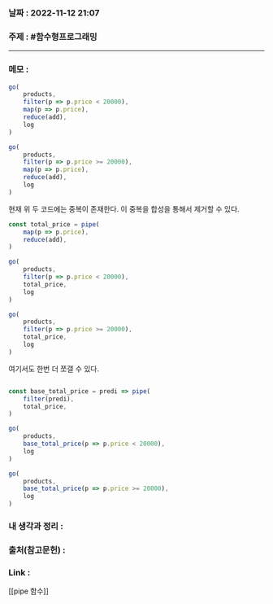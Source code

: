 ### 날짜 : 2022-11-12 21:07
### 주제 : #함수형프로그래밍 

---- 

### 메모 : 


```javascript
go(
	products,
	filter(p => p.price < 20000),
	map(p => p.price),
	reduce(add),
	log
)

go(
	products,
	filter(p => p.price >= 20000),
	map(p => p.price),
	reduce(add),
	log
)
```
현재 위 두 코드에는 중복이 존재한다. 이 중복을 합성을 통해서 제거할 수 있다. 


```javascript
const total_price = pipe(
	map(p => p.price),
	reduce(add),
)

go(
	products,
	filter(p => p.price < 20000),
	total_price,
	log
)

go(
	products,
	filter(p => p.price >= 20000),
	total_price,
	log
)
```

여기서도 한번 더 쪼갤 수 있다. 

```javascript

const base_total_price = predi => pipe(
	filter(predi),
	total_price,
)

go(
	products,
	base_total_price(p => p.price < 20000),
	log
)

go(
	products,
	base_total_price(p => p.price >= 20000),
	log
)

```


### 내 생각과 정리 : 


### 출처(참고문헌) : 


### Link : 
[[pipe 함수]]